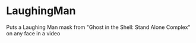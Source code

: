 LaughingMan
===========

Puts a Laughing Man mask from "Ghost in the Shell: Stand Alone Complex" on any face in a video
